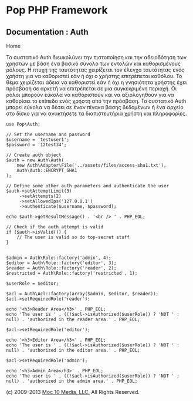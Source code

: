 Pop PHP Framework
=================

Documentation : Auth
--------------------

Home

Το συστατικό Auth διευκολύνει την πιστοποίηση και την αδειοδότηση των
χρηστών με βάση ένα βασικό σύνολο των εντολών και καθορισμένους ρόλους.
Η πτυχή της ταυτότητας χειρίζεται τον έλεγχο ταυτότητας ενός χρήστη για
να καθοριστεί εάν ή όχι ο χρήστης επιτρέπεται καθόλου. Το θέμα
χειρίζεται άδεια να καθοριστεί εάν ή όχι η γνησιότητα χρήστης έχει
πρόσβαση σε αρκετή να επιτρέπεται σε μια συγκεκριμένη περιοχή. Οι ρόλοι
μπορούν εύκολα να καθοριστούν και να αξιολογηθούν για να καθορίσει το
επίπεδο ενός χρήστη από την πρόσβαση. Το συστατικό Auth μπορεί εύκολα να
δέσει σε έναν πίνακα βάσης δεδομένων ή ένα αρχείο στο δίσκο για να
ανακτήσετε τα διαπιστευτήρια χρήστη και πληροφορίες.

    use Pop\Auth;

    // Set the username and password
    $username = 'testuser1';
    $password = '12test34';

    // Create auth object
    $auth = new Auth\Auth(
        new Auth\Adapter\File('../assets/files/access-sha1.txt'),
        Auth\Auth::ENCRYPT_SHA1
    );

    // Define some other auth parameters and authenticate the user
    $auth->setAttemptLimit(3)
         ->setAttempts(2)
         ->setAllowedIps('127.0.0.1')
         ->authenticate($username, $password);

    echo $auth->getResultMessage() . '<br /> ' . PHP_EOL;

    // Check if the auth attempt is valid
    if ($auth->isValid()) {
        // The user is valid so do top-secret stuff
    }


    $admin = Auth\Role::factory('admin', 4);
    $editor = Auth\Role::factory('editor', 3);
    $reader = Auth\Role::factory('reader', 2);
    $restricted = Auth\Role::factory('restricted', 1);

    $userRole = $editor;

    $acl = Auth\Acl::factory(array($admin, $editor, $reader));
    $acl->setRequiredRole('reader');

    echo '<h3>Reader Area</h3>' . PHP_EOL;
    echo 'The user is ' . ((!$acl->isAuthorized($userRole)) ? 'NOT ' : null) . 'authorized in the reader area.' . PHP_EOL;

    $acl->setRequiredRole('editor');

    echo '<h3>Editor Area</h3>' . PHP_EOL;
    echo 'The user is ' . ((!$acl->isAuthorized($userRole)) ? 'NOT ' : null) . 'authorized in the editor area.' . PHP_EOL;

    $acl->setRequiredRole('admin');

    echo '<h3>Admin Area</h3>' . PHP_EOL;
    echo 'The user is ' . ((!$acl->isAuthorized($userRole)) ? 'NOT ' : null) . 'authorized in the admin area.' . PHP_EOL;

\(c) 2009-2013 [Moc 10 Media, LLC.](http://www.moc10media.com) All
Rights Reserved.
